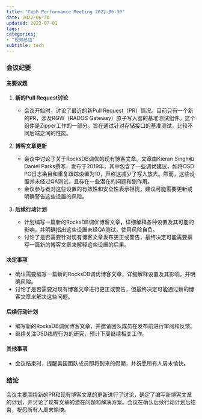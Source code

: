 ```yaml
---
title: "Ceph Performance Meeting 2022-06-30"
date: 2022-06-30
updated: 2022-07-01
tags:
categories:
- "视频总结"
subtitle: tech
---
```



### 会议纪要

#### 主要议题
1. **新的Pull Request讨论**
   - 会议开始时，讨论了最近的新Pull Request（PR）情况。目前只有一个新的PR，涉及RGW（RADOS Gateway）原子写入器的基准测试组件。这个组件是Zipper工作的一部分，旨在通过针对存储接口的基准测试，比较不同后端之间的性能。

2. **博客文章更新**
   - 会议中讨论了关于RocksDB调优的现有博客文章。文章由Kieran Singh和Daniel Parks撰写，发布于2019年，其中包含了一些调优建议，如将OSD PG日志条目和重复跟踪设置为10，声称这减少了写入放大。然而，这些设置并未经过QA测试，且存在一些潜在的问题和副作用。
   - 会议参与者对这些设置的有效性和安全性表示担忧，建议可能需要更新或明确警告这些设置的风险。

3. **后续行动计划**
   - 计划编写一篇新的RocksDB调优博客文章，详细解释各种设置及其可能的影响，并明确指出这些设置未经QA测试，使用风险自负。
   - 讨论了是否需要针对现有博客文章发布更正或警告，最终决定可能需要撰写一篇新的博客文章来解释这些设置的后果。

#### 决定事项
- 确认需要编写一篇新的RocksDB调优博客文章，详细解释设置及其影响，并明确风险。
- 讨论了是否需要对现有博客文章进行更正或警告，但最终决定可能通过新的博客文章来解决这些问题。

#### 后续行动计划
- 编写新的RocksDB调优博客文章，并邀请团队成员在发布前进行审阅和反馈。
- 继续关注OSD线程行为的研究，预计下周继续相关工作。

#### 其他事项
- 会议结束时，提醒美国团队成员即将到来的假期，并祝愿所有人周末愉快。

### 结论
会议主要围绕新的PR和现有博客文章的更新进行了讨论，确定了编写新博客文章的计划，并讨论了现有文章的潜在问题和解决方案。会议在确认后续行动计划后结束，祝愿所有人周末愉快。
